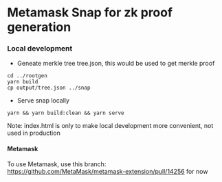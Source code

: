 # Metamask Snap for zk proof generation

### Local development
- Geneate merkle tree tree.json, this would be used to get merkle proof
```
cd ../rootgen
yarn build
cp output/tree.json ../snap
```

- Serve snap locally
```
yarn && yarn build:clean && yarn serve
```

Note: index.html is only to make local development more convenient, not used in production

#### Metamask
To use Metamask, use this branch: https://github.com/MetaMask/metamask-extension/pull/14256 for now
